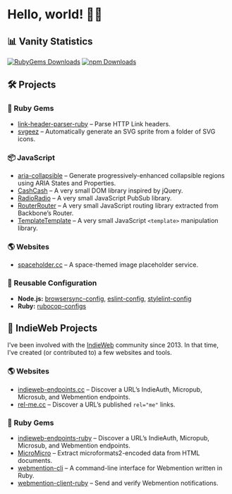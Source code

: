 # Hello, world! 👋🏻

## 📊 Vanity Statistics

[![RubyGems Downloads](https://img.shields.io/static/v1?color=%23e9573f&label=RubyGems+Downloads&logo=rubygems&message=627%2C404&style=for-the-badge)](https://rubygems.org/profiles/jgarber623) [![npm Downloads](https://img.shields.io/static/v1?color=%23cb3837&label=npm+Downloads&logo=npm&message=&style=for-the-badge)](https://www.npmjs.com/~jgarber)

## 🛠 Projects

### 💎 Ruby Gems

- [link-header-parser-ruby](https://github.com/jgarber623/link-header-parser-ruby) – Parse HTTP Link headers.
- [svgeez](https://github.com/jgarber623/svgeez) – Automatically generate an SVG sprite from a folder of SVG icons.

### 📦 JavaScript

- [aria-collapsible](https://github.com/jgarber623/aria-collapsible) – Generate progressively-enhanced collapsible regions using ARIA States and Properties.
- [CashCash](https://github.com/jgarber623/CashCash) – A very small DOM library inspired by jQuery.
- [RadioRadio](https://github.com/jgarber623/RadioRadio) – A very small JavaScript PubSub library.
- [RouterRouter](https://github.com/jgarber623/RouterRouter) – A very small JavaScript routing library extracted from Backbone’s Router.
- [TemplateTemplate](https://github.com/jgarber623/TemplateTemplate) – A very small JavaScript `<template>` manipulation library.

### 🌎 Websites

- [spaceholder.cc](https://github.com/jgarber623/spaceholder.cc) – A space-themed image placeholder service.

### 🧩 Reusable Configuration

- **Node.js:** [browsersync-config](https://github.com/jgarber623/browsersync-config), [eslint-config](https://github.com/jgarber623/eslint-config), [stylelint-config](https://github.com/jgarber623/stylelint-config)
- **Ruby:** [rubocop-configs](https://github.com/jgarber623/rubocop-configs)

## 🧡 IndieWeb Projects

I’ve been involved with the [IndieWeb](https://indieweb.org) community since 2013. In that time, I’ve created (or contributed to) a few websites and tools.

### 🌎 Websites

- [indieweb-endpoints.cc](https://github.com/jgarber623/indieweb-endpoints.cc) – Discover a URL’s IndieAuth, Micropub, Microsub, and Webmention endpoints.
- [rel-me.cc](https://github.com/jgarber623/rel-me.cc) – Discover a URL’s published `rel="me"` links.

### 💎 Ruby Gems

- [indieweb-endpoints-ruby](https://github.com/indieweb/indieweb-endpoints-ruby) – Discover a URL’s IndieAuth, Micropub, Microsub, and Webmention endpoints.
- [MicroMicro](https://github.com/jgarber623/micromicro) – Extract microformats2-encoded data from HTML documents.
- [webmention-cli](https://github.com/jgarber623/webmention-cli) – A command-line interface for Webmention written in Ruby.
- [webmention-client-ruby](https://github.com/indieweb/webmention-client-ruby) – Send and verify Webmention notifications.
